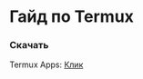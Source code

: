 # Гайд по Termux
### Скачать
Termux Apps: [Клик](https://github.com/d0m-1k/Termux-Guide/releases/tag/termux-apps)

